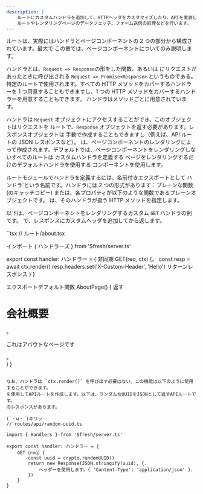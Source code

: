 ```yaml
---
description: |
    ルートにカスタムハンドラを追加して、HTTPヘッダをカスタマイズしたり、APIを実装したりすることができます。
    ルートやレンダリングページのデータフェッチ、フォーム送信の処理などを行います。
---
```


ルートは、実際にはハンドラとページコンポーネントの 2 つの部分から構成されています。最大で
この章では、ページコンポーネントについてのみ説明します。

ハンドラとは、`Request => Response`の形をした関数、あるいは
にリクエストがあったときに呼び出される `Request => Promise<Response>` というものである。
特定のルートで使用されます。すべての HTTP メソッドをカバーするハンドラーを 1 つ用意することもできますし、1 つの HTTP メソッドをカバーするハンドラーを用意することもできます。
ハンドラはメソッドごとに用意されています。

ハンドラは `Request` オブジェクトにアクセスすることができ、このオブジェクトはリクエストを
ルートで、`Response` オブジェクトを返す必要があります。レスポンスオブジェクトは
手動で作成することもできますし（例えば、API ルートの JSON レスポンスなど）。
は、ページコンポーネントのレンダリングによって作成されます。デフォルトでは、ページコンポーネントをレンダリングしないすべてのルートは
カスタムハンドラを定義する ページをレンダリングするだけのデフォルトハンドラを使用する
コンポーネントを使用します。

ルートモジュールでハンドラを定義するには、名前付きエクスポートとして
ハンドラ`という名前です。ハンドラには 2 つの形式があります：プレーンな関数(のキャッチコピー)
または、各プロパティが以下のような関数であるプレーンオブジェクトです。
は、そのハンドラが扱う HTTP メソッドを指定します。

以下は、ページコンポーネントをレンダリングするカスタム `GET` ハンドラの例です。
で、レスポンスにカスタムヘッダを追加してから返します。

``tsx
// ルート/about.tsx

インポート { ハンドラーズ } from '$fresh/server.ts'

export const handler: ハンドラー = {
非同期 GET(req, ctx) {。
const resp = await ctx.render()
resp.headers.set('X-Custom-Header', 'Hello')
リターンレスポンス
}
}

エクスポートデフォルト関数 AboutPage() {
返す
<main>
<h1>会社概要</h1>。
<p>これはアバウトなページです</p>。
</main>
)
}

```

なお、ハンドラは `ctx.render()` を呼び出す必要はない。この機能は以下のように使用することができます。
を使用してAPIルートを作成します。以下は、ランダムなUUIDをJSONとして返すAPIルートです。
のレスポンスがあります。

(`・ω・´)キリッ
// routes/api/random-uuid.ts

import { Handlers } from '$fresh/server.ts'

export const handler: ハンドラー = {
    GET（req）{
        const uuid = crypto.randomUUID()
        return new Response(JSON.stringify(uuid), {.
            ヘッダーを使用します。{ 'Content-Type': 'application/json' }.
        })
    }
}
```
